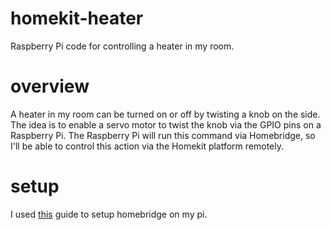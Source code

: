 # homekit-heater
Raspberry Pi code for controlling a heater in my room. 

# overview
A heater in my room can be turned on or off by twisting a knob on the side. The idea is to enable a servo motor to twist the knob via the GPIO pins on a Raspberry Pi. The Raspberry Pi will run this command via Homebridge, so I'll be able to control this action via the Homekit platform remotely. 

# setup
I used [this](https://github.com/nfarina/homebridge/wiki/Install-Homebridge-on-Raspbian) guide to setup homebridge on my pi.

